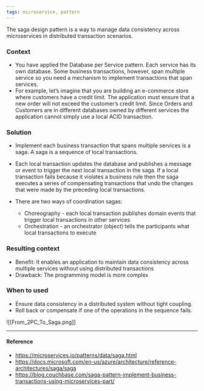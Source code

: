 ```yaml
---
tags: microservice, pattern
---
```


The saga design pattern is a way to manage data consistency across microservices in distributed transaction scenarios.

### Context

- You have applied the Database per Service pattern. Each service has its own database. Some business transactions, however, span multiple service so you need a mechanism to implement transactions that span services.
- For example, let’s imagine that you are building an e-commerce store where customers have a credit limit. The application must ensure that a new order will not exceed the customer’s credit limit. Since Orders and Customers are in different databases owned by different services the application cannot simply use a local ACID transaction.

### Solution

- Implement each business transaction that spans multiple services is a saga. A saga is a sequence of local transactions.
- Each local transaction updates the database and publishes a message or event to trigger the next local transaction in the saga. If a local transaction fails because it violates a business rule then the saga executes a series of compensating transactions that undo the changes that were made by the preceding local transactions.

- There are two ways of coordination sagas:
  - Choreography - each local transaction publishes domain events that trigger local transactions in other services
  - Orchestration - an orchestrator (object) tells the participants what local transactions to execute

### Resulting context

- Benefit: It enables an application to maintain data consistency across multiple services without using distributed transactions
- Drawback: The programming model is more complex

### When to used

- Ensure data consistency in a distributed system without tight coupling.
- Roll back or compensate if one of the operations in the sequence fails.

![[From_2PC_To_Saga.png]]

---

#### Reference

- https://microservices.io/patterns/data/saga.html
- https://docs.microsoft.com/en-us/azure/architecture/reference-architectures/saga/saga
- https://blog.couchbase.com/saga-pattern-implement-business-transactions-using-microservices-part/
